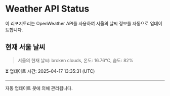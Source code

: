 
# Weather API Status

이 리포지토리는 OpenWeather API를 사용하여 서울의 날씨 정보를 자동으로 업데이트합니다.

## 현재 서울 날씨
> 서울의 현재 날씨: broken clouds, 온도: 16.76°C, 습도: 82%

⏳ 업데이트 시간: 2025-04-17 13:35:31 (UTC)

---
자동 업데이트 봇에 의해 관리됩니다.

